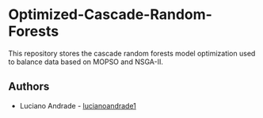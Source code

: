 # Optimized-Cascade-Random-Forests

This repository stores the cascade random forests model optimization used to balance data based on MOPSO and NSGA-II.

## Authors

* Luciano Andrade - [lucianoandrade1](https://github.com/lucianoandrade1)

